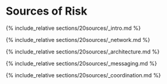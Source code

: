 # Sources of Risk

{% include_relative sections/20sources/_intro.md %}

{% include_relative sections/20sources/_network.md %}

{% include_relative sections/20sources/_architecture.md %}

{% include_relative sections/20sources/_messaging.md %}

{% include_relative sections/20sources/_coordination.md %}

